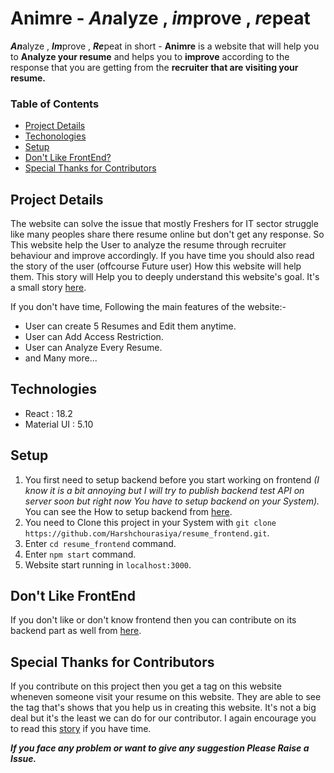 # Animre - *An*alyze , *im*prove , *re*peat

***An***alyze , ***Im***prove , ***Re***peat in short - **Animre** is a website that will help you to **Analyze your resume** and helps you to **improve** according to the response that you are getting from the **recruiter that are visiting your resume.**

### Table of Contents

- [Project Details](https://github.com/Harshchourasiya/resume_frontend#project-details)
- [Techonologies](https://github.com/Harshchourasiya/resume_frontend#technologies)
- [Setup](https://github.com/Harshchourasiya/resume_frontend#setup)
- [Don't Like FrontEnd?](https://github.com/Harshchourasiya/resume_frontend#dont-like-frontend)
- [Special Thanks for Contributors](https://github.com/Harshchourasiya/resume_frontend#special-thanks-for-contributors)

## Project Details

The website can solve the issue that mostly Freshers for IT sector struggle like many peoples share there resume online but don't get any response. So This website help the User to analyze the resume through recruiter behaviour and improve accordingly.
If you have time you should also read the story of the user (offcourse Future user) How this website will help them. This story will Help you to deeply understand this website's goal. It's a small story [here](Story.md).

If you don't have time, Following the main features of the website:-

- User can create 5 Resumes and Edit them anytime.
- User can Add Access Restriction.
- User can Analyze Every Resume.
- and Many more...

## Technologies

- React : 18.2 
- Material UI : 5.10

## Setup

1. You first need to setup backend before you start working on frontend *(I know it is a bit annoying but I will try to publish backend test API on server soon but right now You have to setup backend on your System).* You can see the How to setup backend from [here](https://github.com/Harshchourasiya/Resume_backend#setup).
2. You need to Clone this project in your System with ```git clone https://github.com/Harshchourasiya/resume_frontend.git```.
3. Enter ```cd resume_frontend``` command.
4. Enter ```npm start``` command.
5. Website start running in ```localhost:3000```.


## Don't Like FrontEnd

If you don't like or don't know frontend then you can contribute on its backend part as well from [here](https://github.com/Harshchourasiya/Resume_backend).

## Special Thanks for Contributors

If you contribute on this project then you get a tag on this website wheneven someone visit your resume on this website. They are able to see the tag that's shows that you help us in creating this website. It's not a big deal but it's the least we can do for our contributor. I again encourage you to read this [story](Story.md) if you have time.

***If you face any problem or want to give any suggestion Please Raise a Issue.***
